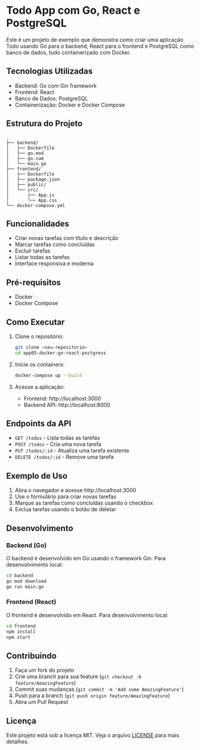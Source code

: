 # Todo App com Go, React e PostgreSQL

Este é um projeto de exemplo que demonstra como criar uma aplicação Todo usando Go para o backend, React para o frontend e PostgreSQL como banco de dados, tudo containerizado com Docker.

## Tecnologias Utilizadas

- Backend: Go com Gin framework
- Frontend: React
- Banco de Dados: PostgreSQL
- Containerização: Docker e Docker Compose

## Estrutura do Projeto

```
.
├── backend/
│   ├── Dockerfile
│   ├── go.mod
│   ├── go.sum
│   └── main.go
├── frontend/
│   ├── Dockerfile
│   ├── package.json
│   ├── public/
│   └── src/
│       ├── App.js
│       └── App.css
└── docker-compose.yml
```

## Funcionalidades

- Criar novas tarefas com título e descrição
- Marcar tarefas como concluídas
- Excluir tarefas
- Listar todas as tarefas
- Interface responsiva e moderna

## Pré-requisitos

- Docker
- Docker Compose

## Como Executar

1. Clone o repositório:
   ```bash
   git clone <seu-repositorio>
   cd app05-docker-go-react-postgress
   ```

2. Inicie os containers:
   ```bash
   docker-compose up --build
   ```

3. Acesse a aplicação:
   - Frontend: http://localhost:3000
   - Backend API: http://localhost:8000

## Endpoints da API

- `GET /todos` - Lista todas as tarefas
- `POST /todos` - Cria uma nova tarefa
- `PUT /todos/:id` - Atualiza uma tarefa existente
- `DELETE /todos/:id` - Remove uma tarefa

## Exemplo de Uso

1. Abra o navegador e acesse http://localhost:3000
2. Use o formulário para criar novas tarefas
3. Marque as tarefas como concluídas usando o checkbox
4. Exclua tarefas usando o botão de deletar

## Desenvolvimento

### Backend (Go)

O backend é desenvolvido em Go usando o framework Gin. Para desenvolvimento local:

```bash
cd backend
go mod download
go run main.go
```

### Frontend (React)

O frontend é desenvolvido em React. Para desenvolvimento local:

```bash
cd frontend
npm install
npm start
```

## Contribuindo

1. Faça um fork do projeto
2. Crie uma branch para sua feature (`git checkout -b feature/AmazingFeature`)
3. Commit suas mudanças (`git commit -m 'Add some AmazingFeature'`)
4. Push para a branch (`git push origin feature/AmazingFeature`)
5. Abra um Pull Request

## Licença

Este projeto está sob a licença MIT. Veja o arquivo [LICENSE](LICENSE) para mais detalhes. 